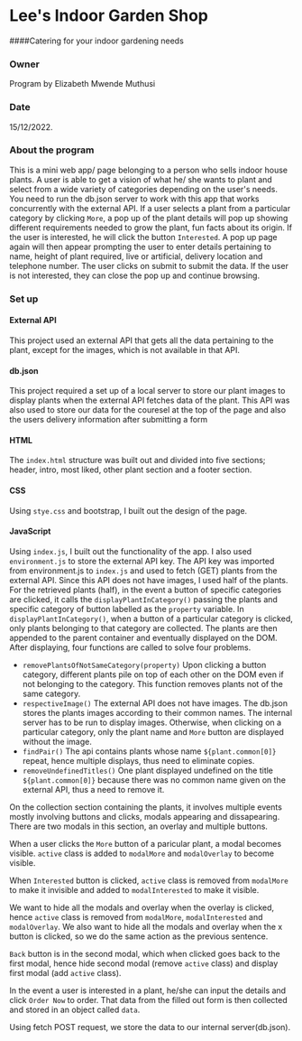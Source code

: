 # Lee's Indoor Garden Shop
####Catering for your indoor gardening needs
### Owner
Program by Elizabeth Mwende Muthusi
### Date
15/12/2022.

### About the program

This is a mini web app/ page belonging to a person who sells indoor house plants. A user is able to get a vision of what he/ she wants to plant and select from a wide variety of categories depending on the user's needs.
You need to run the db.json server to work with this app that works concurrently with the external API.
If a user selects a plant from a particular category by clicking `More`, a pop up of the plant details will pop up showing different requirements needed to grow the plant, fun facts about its origin. If the user is interested, he will click the button `Interested`.
A pop up page again will then appear prompting the user to enter details pertaining to name, height of plant required, live or artificial, delivery location and telephone number. The user clicks on submit to submit the data.
If the user is not interested, they can close the pop up and continue browsing.

### Set up
#### External API
This project used an external API that gets all the data pertaining to the plant, except for the images, which is not available in that API.

#### db.json
This project required a set up of a local server to store our plant images to display plants when the external API fetches data of the plant. This API was also used to store our data for the couresel at the top of the page and also the users delivery information after submitting a form

#### HTML
The `index.html` structure was built out and divided into five sections; header, intro, most liked, other plant section and a footer section.

#### CSS
Using `stye.css` and bootstrap, I built out the design of the page.

#### JavaScript
Using `index.js`, I built out the functionality of the app.
I also used `environment.js` to store the external API key.
The API key was imported from environment.js to `index.js` and used to fetch (GET) plants from the external API.
Since this API does not have images, I used half of the plants.
For the retrieved plants (half), in the event a button of specific categories are clicked, it calls the `displayPlantInCategory()` passing the plants and specific category of button labelled as the `property` variable.
In `displayPlantInCategory()`, when a button of a particular category is clicked, only plants belonging to that category are collected. The plants are then appended to the parent container and eventually displayed on the DOM.
After displaying, four functions are called to solve four problems.
- `removePlantsOfNotSameCategory(property)`
Upon clicking a button category, different plants pile on top of each other on the DOM even if not belonging to the category. This function removes plants not of the same category.
- `respectiveImage()`
The external API does not have images. The db.json stores the plants images according to their common names. The internal server has to be run to display images. Otherwise, when clicking on a particular category, only the plant name and `More` button are displayed without the image.
- `findPair()`
The api contains plants whose name `${plant.common[0]}` repeat, hence multiple displays, thus need to eliminate copies.
- `removeUndefinedTitles()`
One plant displayed undefined on the title `${plant.common[0]}` because there was no common name given on the external API, thus a need to remove it.

On the collection section containing the plants, it involves multiple events mostly involving buttons and clicks, modals appearing and dissapearing. There are two modals in this section, an overlay and multiple buttons. 

When a user clicks the `More` button of a paricular plant, a modal becomes visible. `active` class is added to `modalMore` and `modalOverlay` to become visible.

When `Interested` button is clicked, `active` class is removed from `modalMore` to make it invisible and added to `modalInterested` to make it visible.

We want to hide all the modals and overlay when the overlay is clicked, hence `active` class is removed from `modalMore`, `modalInterested` and `modalOverlay`. We also want to hide all the modals and overlay when the x button is clicked, so we do the same action as the previous sentence.

`Back` button is in the second modal, which when clicked goes back to the first modal, hence hide second modal (remove `active` class) and display first modal (add `active` class).

In the event a user is interested in a plant, he/she can input the details and click `Order Now` to order. That data from the filled out form is then collected and stored in an object called `data`.

Using fetch POST request, we store the data to our internal server(db.json).

